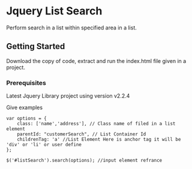 # Jquery List Search 

Perform search in a list within specified area in a list.

## Getting Started

Download the copy of code, extract and run the index.html file given in a project.

### Prerequisites

Latest Jquery Library project using version v2.2.4

Give examples
  
    var options = {
        class: ['name','address'], // Class name of filed in a list element
        parentId: "customerSearch", // List Container Id
        childrenTag: 'a' //List Element Here is anchor tag it will be 'div' or 'li' or user define 
    };
    
    $('#listSearch').search(options); //input element refrance  
    
  
